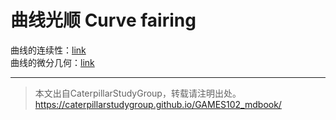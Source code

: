 # 曲线光顺 Curve fairing   

曲线的连续性：[link](../CubicSplines/GeometricContinuity.md)  
曲线的微分几何：[link](../DiscreteDifferential/Curves.md)

---  

> 本文出自CaterpillarStudyGroup，转载请注明出处。
https://caterpillarstudygroup.github.io/GAMES102_mdbook/


